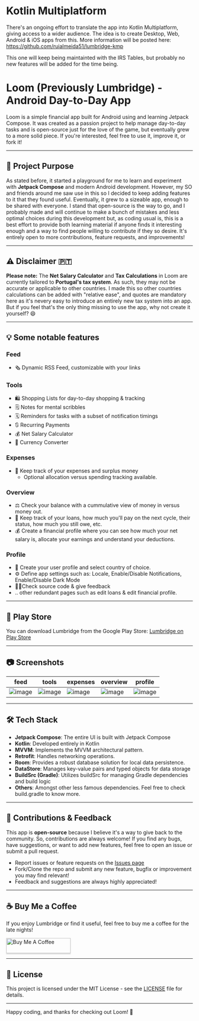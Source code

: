 # Kotlin Multiplatform

There's an ongoing effort to translate the app into Kotlin Multiplatform, giving access to a wider audience. The idea is to create Desktop, Web, Android & iOS apps from this. More information will be posted here: https://github.com/ruialmeida51/lumbridge-kmp

This one will keep being maintainted with the IRS Tables, but probably no new features will be added for the time being.

# Loom (Previously Lumbridge) - Android Day-to-Day App

Loom is a simple financial app built for Android using and learning Jetpack Compose. It was created as a passion project to help manage day-to-day tasks and is open-source just for the love of the game, but eventually grew to a more solid piece. If you're interested, feel free to use it, improve it, or fork it!

---

## 🎯 Project Purpose

As stated before, it started a playground for me to learn and experiment with **Jetpack Compose** and modern Android development. However, my SO and friends around me saw use in this so I decided to keep adding features to it that they found useful. Eventually, it grew to a sizeable app, enough to be shared with everyone. I stand that open-source is the way to go, and I probably made and will continue to make a bunch of mistakes and less optimal choices during this development but, as coding usual is, this is a best effort to provide both learning material if anyone finds it interesting enough and a way to find people willing to contribute if they so desire. It's entirely open to more contributions, feature requests, and improvements!

---

## ⚠️ Disclaimer 🇵🇹

**Please note:** The **Net Salary Calculator** and **Tax Calculations** in Loom are currently tailored to **Portugal's tax system**. As such, they may not be accurate or applicable to other countries. I made this so other countries calculations can be added with "relative ease", and quotes are mandatory here as it's nevery easy to introduce an entirely new tax system into an app. But if you feel that's the only thing missing to use the app, why not create it yourself? 😄

---

## 💡 Some notable features

### Feed
* 🗞️ Dynamic RSS Feed, customizable with your links

### Tools
* 🛍️ Shopping Lists for day-to-day shopping & tracking
* 🗒️ Notes for mental scribbles
* 🗓️ Reminders for tasks with a subset of notification timings
* 🔃 Recurring Payments
* 💰 Net Salary Calculator
* 💱 Currency Converter

### Expenses

* 💸 Keep track of your expenses and surplus money
    * Optional allocation versus spending tracking available.

### Overview

* ⚖️ Check your balance with a cummulative view of money in versus money out.
* 🏦 Keep track of your loans, how much you'll pay on the next cycle, their status, how much you still owe, etc.
* 💰 Create a financial profile where you can see how much your net salary is, allocate your earnings and understand your deductions.

### Profile

* 🧒 Create your user profile and select country of choice.
* ⚙️ Define app settings such as: Locale, Enable/Disable Notifications, Enable/Disable Dark Mode
* 🧑‍💻Check source code & give feedback
* .. other redundant pages such as edit loans & edit financial profile.

---

## 📱 Play Store

You can download Lumbridge from the Google Play Store: [Lumbridge on Play Store](https://play.google.com/store/apps/details?id=com.eyther.lumbridge)  

---

## 📷 Screenshots



| feed | tools | expenses | overview | profile |
| ---- | -------- | ---- | ------------------ | ------- |
|![image](https://github.com/user-attachments/assets/3be722b1-131a-4ba1-ab26-ac45949dbd28) | ![image](https://github.com/user-attachments/assets/6cfb2497-30a2-4dd8-80c4-72a5925a0824)|![image](https://github.com/user-attachments/assets/f3a6b361-138a-4edc-abd2-9e9c98326ad3) | ![image](https://github.com/user-attachments/assets/7e7141df-c162-4fb4-8ea5-e0e4374031a4) | ![image](https://github.com/user-attachments/assets/b47a2112-8290-4806-a52e-667c9e14a357) |

---

## 🛠️ Tech Stack

- **Jetpack Compose**: The entire UI is built with Jetpack Compose
- **Kotlin**: Developed entirely in Kotlin
- **MVVM**: Implements the MVVM architectural pattern.
- **Retrofit**: Handles networking operations.
- **Room**: Provides a robust database solution for local data persistence.
- **DataStore**: Manages key-value pairs and typed objects for data storage
- **BuildSrc (Gradle)**: Utilizes buildSrc for managing Gradle dependencies and build logic
- **Others**: Amongst other less famous dependencies. Feel free to check build.gradle to know more.

---

## 🙌 Contributions & Feedback

This app is **open-source** because I believe it's a way to give back to the community. So, contributions are always welcome! If you find any bugs, have suggestions, or want to add new features, feel free to open an issue or submit a pull request.

- Report issues or feature requests on the [Issues page](https://github.com/ruialmeida51/lumbridge/issues)
- Fork/Clone the repo and submit any new feature, bugfix or improvement you may find relevant!
- Feedback and suggestions are always highly appreciated!

---

## ☕ Buy Me a Coffee

If you enjoy Lumbridge or find it useful, feel free to buy me a coffee for the late nights!

<a href="https://www.buymeacoffee.com/ruialmeida51" target="_blank"><img src="https://www.buymeacoffee.com/assets/img/custom_images/orange_img.png" alt="Buy Me A Coffee" style="height: 41px !important;width: 174px !important;box-shadow: 0px 3px 2px 0px rgba(190, 190, 190, 0.5) !important;-webkit-box-shadow: 0px 3px 2px 0px rgba(190, 190, 190, 0.5) !important;" ></a>

---

## 📝 License

This project is licensed under the MIT License - see the [LICENSE](https://github.com/ruialmeida51/lumbridge-android/blob/master/LICENSE) file for details.

---

Happy coding, and thanks for checking out Loom! 🎉
